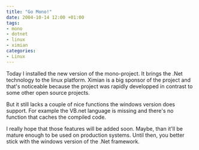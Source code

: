 ```yaml
---
title: "Go Mono!"
date: 2004-10-14 12:00 +01:00
tags:
- mono
- dotnet
- linux
- ximian
categories:
- Linux
---
```

Today I installed the new version of the mono-project. It brings the .Net technology to the linux platform. Ximian is a big sponsor of the project and that's noticeable because the project was rapidly developped in contrast to some other open source projects.

But it still lacks a couple of nice functions the windows version does support. For example the VB.net language is missing and there's no function that caches the compiled code.

I really hope that those features will be added soon. Maybe, than it'll be mature enough to be used on production systems. Until then, you better stick with the windows version of the .Net framework.